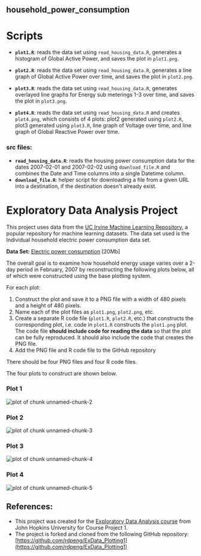 ## household_power_consumption

# Scripts
* <b>`plot1.R`</b>: reads the data set using `read_housing_data.R`, generates a histogram of Global Active Power, and saves the plot in `plot1.png`.  

* <b>`plot2.R`</b>: reads the data set using `read_housing_data.R`, generates a line graph of Global Active Power over time, and saves the plot in `plot2.png`.  

* <b>`plot3.R`</b>: reads the data set using `read_housing_data.R`, generates overlayed line graphs for Energy sub meterings 1-3 over time, and saves the plot in `plot3.png`.  

* <b>`plot4.R`</b>: reads the data set using `read_housing_data.R` and creates `plot4.png`, which consists of 4 plots: plot2 generated using `plot2.R`, plot3 generated using `plot3.R`, line graph of Voltage over time, and line graph of Global Reactive Power over time.  

### src files:
* <b>`read_housing_data.R`</b>: reads the housing power consumption data for the dates 2007-02-01 and 2007-02-02 using `download_file.R` and combines the Date and Time columns into a single Datetime column.  
* <b>`download_file.R`</b>: helper script for downloading a file from a given URL into a destination, if the destination doesn't already exist.  

# Exploratory Data Analysis Project
This project uses data from
the <a href="http://archive.ics.uci.edu/ml/">UC Irvine Machine
Learning Repository</a>, a popular repository for machine learning
datasets. The data set used is the Individual household electric power consumption data set.  

<b>Data Set:</b> <a href="https://d396qusza40orc.cloudfront.net/exdata%2Fdata%2Fhousehold_power_consumption.zip">Electric power consumption</a> [20Mb]

The overall goal is to examine how household energy usage varies over a 2-day period in February, 2007 by reconstructing the following plots below, all of which were constructed using the base plotting system.  

For each plot:
1. Construct the plot and save it to a PNG file with a width of 480
pixels and a height of 480 pixels.
2. Name each of the plot files as `plot1.png`, `plot2.png`, etc.
3. Create a separate R code file (`plot1.R`, `plot2.R`, etc.) that
constructs the corresponding plot, i.e. code in `plot1.R` constructs
the `plot1.png` plot. The code file **should include code for reading
the data** so that the plot can be fully reproduced. It should also
include the code that creates the PNG file.
4. Add the PNG file and R code file to the GitHub repository

There should be four PNG files and four R code files.

The four plots to construct are shown below. 


### Plot 1


![plot of chunk unnamed-chunk-2](figure/unnamed-chunk-2.png) 


### Plot 2

![plot of chunk unnamed-chunk-3](figure/unnamed-chunk-3.png) 


### Plot 3

![plot of chunk unnamed-chunk-4](figure/unnamed-chunk-4.png) 


### Plot 4

![plot of chunk unnamed-chunk-5](figure/unnamed-chunk-5.png) 


## References:  
* This project was created for the [Exploratory Data Analysis course](https://www.coursera.org/learn/exploratory-data-analysis) from John Hopkins University for Course Project 1.  
* The project is forked and cloned from the following GitHub repository:
[https://github.com/rdpeng/ExData_Plotting1](https://github.com/rdpeng/ExData_Plotting1)

